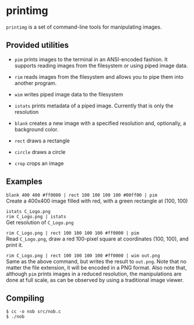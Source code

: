 # printimg
`printimg` is a set of command-line tools for manipulating images.

## Provided utilities
- `pim` prints images to the terminal in an ANSI-encoded fashion. It supports reading images from the filesystem or using piped image data.
- `rim` reads images from the filesystem and allows you to pipe them into another program.
- `wim` writes piped image data to the filesystem
- `istats` prints metadata of a piped image. Currently that is only the resolution

- `blank` creates a new image with a specified resolution and, optionally, a background color.

- `rect` draws a rectangle
- `circle` draws a circle
- `crop` crops an image

## Examples
`blank 400 400 #ff0000 | rect 100 100 100 100 #00ff00 | pim` <br>
Create a 400x400 image filled with red, with a green rectangle at (100, 100)

`istats C_Logo.png` <br>
`rim C_Logo.png | istats` <br>
Get resolution of `C_Logo.png`

`rim C_Logo.png | rect 100 100 100 100 #ff0000 | pim` <br>
Read `C_Logo.png`, draw a red 100-pixel square at coordinates (100, 100), and print it.

`rim C_Logo.png | rect 100 100 100 100 #ff0000 | wim out.png` <br>
Same as the above command, but writes the result to `out.png`. Note that no matter the file extension, it will be encoded in a PNG format. Also note that, although `pim` prints images in a reduced resolution, the manipulations are done at full scale, as can be observed by using a traditional image viewer.

## Compiling
```console
$ cc -o nob src/nob.c
$ ./nob
```

